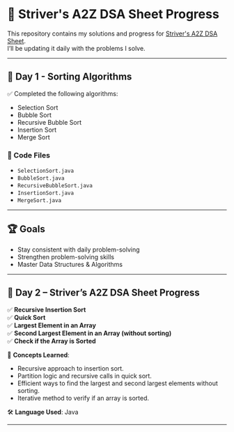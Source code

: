 # 🚀 Striver's A2Z DSA Sheet Progress  

This repository contains my solutions and progress for [Striver's A2Z DSA Sheet](https://takeuforward.org/).  
I’ll be updating it daily with the problems I solve.

---

## 📅 Day 1 - Sorting Algorithms  

✅ Completed the following algorithms:  
- Selection Sort  
- Bubble Sort  
- Recursive Bubble Sort  
- Insertion Sort  
- Merge Sort  

### 📂 Code Files  
- `SelectionSort.java`  
- `BubbleSort.java`  
- `RecursiveBubbleSort.java`  
- `InsertionSort.java`  
- `MergeSort.java`  

---

## 🏆 Goals
- Stay consistent with daily problem-solving  
- Strengthen problem-solving skills  
- Master Data Structures & Algorithms  

---
## 🚀 Day 2 – Striver’s A2Z DSA Sheet Progress  

✅ **Recursive Insertion Sort**  
✅ **Quick Sort**  
✅ **Largest Element in an Array**  
✅ **Second Largest Element in an Array (without sorting)**  
✅ **Check if the Array is Sorted**  

📌 **Concepts Learned**:  
- Recursive approach to insertion sort.  
- Partition logic and recursive calls in quick sort.  
- Efficient ways to find the largest and second largest elements without sorting.  
- Iterative method to verify if an array is sorted.  

🛠️ **Language Used**: Java  

---

